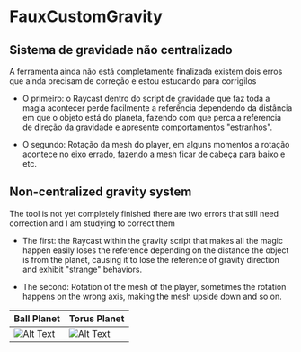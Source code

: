 # FauxCustomGravity


##  Sistema de gravidade não centralizado

A ferramenta ainda não está completamente finalizada existem dois erros que ainda precisam de correção e estou estudando para corrigilos

* O primeiro: o Raycast dentro do script de gravidade que faz toda a magia acontecer perde facilmente a referência dependendo da distância em que o objeto está do planeta, fazendo com que perca a referencia de direção da gravidade e apresente comportamentos "estranhos".

* O segundo: Rotação da mesh do player, em alguns momentos a rotação acontece no eixo errado, fazendo a mesh ficar de cabeça para baixo e etc. 


##  Non-centralized gravity system

The tool is not yet completely finished there are two errors that still need correction and I am studying to correct them

* The first: the Raycast within the gravity script that makes all the magic happen easily loses the reference depending on the distance the object is from the planet, causing it to lose the reference of gravity direction and exhibit "strange" behaviors.

* The second: Rotation of the mesh of the player, sometimes the rotation happens on the wrong axis, making the mesh upside down and so on.


| Ball Planet | Torus Planet |
| ------------- | ------------- |
| ![Alt Text](https://media.giphy.com/media/fw1rIMkO1YFcBiuS2X/giphy.gif)   | ![Alt Text](https://media.giphy.com/media/H7H4hZDTCcD4wNBPic/giphy.gif) |

